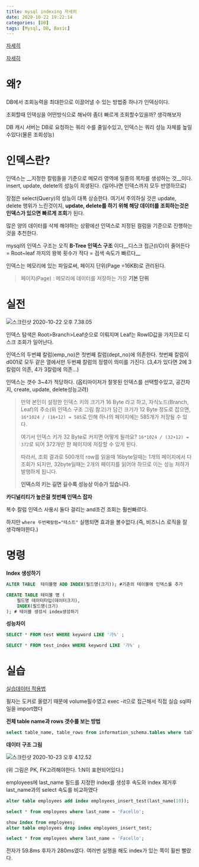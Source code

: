 ```yaml
---
title: mysql indexing 자세히
date: 2020-10-22 19:22:14
categories: [DB]
tags: [Mysql, DB, Basic]
---
```


[자세히](https://jojoldu.tistory.com/243)

[자세히](https://asfirstalways.tistory.com/333)

# 왜?

DB에서 조회능력을 최대한으로 이끌어낼 수 있는 방법중 하나가 인덱싱이다.

조회할때 인덱싱을 어떤방식으로 해놔야 좀더 빠르게 조회할수있을까? 생각해보자

DB 캐시 서버는 DB로 요청하는 쿼리 수를 줄일수있고, 인덱스는 쿼리 성능 자체를 높일수있다(물론 조회성능)

# 인덱스란?

인덱스는 __지정한 칼럼들을 기준으로 메모리 영역에 일종의 목차를 생성하는 것__이다. insert, update, delete의 성능이 희생된다. (일어나면 인덱스까지 모두 반영하므로) 

장점은 select(Query)의 성능이 대폭 상승한다. 여기서 주의하실 것은 update, delete 행위가 느린것이지, **update, delete를 하기 위해 해당 데이터를 조회하는것은 인덱스가 있으면 빠르게 조회**가 된다.

 많은 양의 데이터를 삭제 해야하는 상황에선 인덱스로 지정된 컬럼을 기준으로 진행하는것을 추천한다.

mysql의 인덱스 구조는 오직 __B-Tree 인덱스 구조__ 이다__디스크 접근(I/O)이 줄어든다 = Root~leaf 까지의 왕복 횟수가 적다 = 검색 속도가 빠르다__

인덱스는 메모리에 있는 파일로써, 페이지 단위(Page =16KB)로 관리된다.  

> 페이지(Page) : 메모리에 데이터를 저장하는 가장 __기본 단위__

# 실전

![스크린샷 2020-10-22 오후 7.38.05](https://tva1.sinaimg.cn/large/0081Kckwgy1gjyap2v6f9j316q0n2dls.jpg)



인덱스 탐색은 Root>Branch>Leaf순으로 이뤄지며 Leaf는 RowID값을 가지므로 디스크 조회가 일어난다.

인덱스의 두번쨰 칼럼(emp_no)은 첫번째 칼럼(dept_no)에 의존한다. 첫번째 칼럼이 d001로 모두 같은 열에서만 두번쨰 칼럼의 정렬이 의미를 가진다. (3,4가 있다면 2에 3 칼럼이 의존, 4가 3칼럼에 의존...)

인덱스는 갯수 3~4가 적당하다. (옵티마이저가 잘못된 인덱스를 선택할수있고, 공간차지, create, update, delete성능고려)

> 만약 본인이 설정한 인덱스 키의 크기가 16 Byte 라고 하고, 자식노드(Branch, Leaf)의 주소(위 인덱스 구조 그림 참고)가 담긴 크기가 12 Byte 정도로 잡으면, `16*1024 / (16+12) = 585`로 인해 하나의 페이지에는 585개가 저장될 수 있다.
>
> 여기서 인덱스 키가 32 Byte로 커지면 어떻게 될까요?
> `16*1024 / (32+12) = 372`로 되어 372개만 한 페이지에 저장할 수 있게 된다.
>
> 따라서, 조회 결과로 500개의 row를 읽을때 16byte일때는 1개의 페이지에서 다 조회가 되지만, 32byte일때는 2개의 페이지를 읽어야 하므로 이는 성능 저하가 발행하게 됩니다.
>
> __인덱스의 키는 길면 길수록 성능상 이슈가 있습니다.__

__카디널리티가 높은걸 첫번째 인덱스 잡자__

복수 칼럼 인덱스 사용시 둘다 걸리는 and조건 조회는 훨씬빠르다.

하지만 `where 두번째칼럼="테스트"` 실행되면 효과을 볼수없다.(즉, 비즈니스 로직을 잘 생각해야한다.)



# 명령

__Index 생성하기__

```sql
ALTER TABLE  테이블명 ADD INDEX(필드명(크기)); #기존의 테이블에 인덱스를 추가

CREATE TABLE 테이블 명 ( 
    필드명 데이터타입(데이터크기), 
    INDEX(필드명(크기)
); # 테이블 생성시 index생성하기
```

__성능차이__

```sql
SELECT * FROM test WHERE keyword LIKE '가%' ; 

SELECT * FROM test_index WHERE keyword LIKE '가%' ; 
```

# 실습

[실습데이터 적용법](https://futurists.tistory.com/19)

필자는 도커로 올렸기 때문에 volume필수였고 exec -it으로 접근해서 직접  실습 sql파일을 import했다

__전체 table name과 rows 갯수를 보는 방법__

```sql
select table_name, table_rows from information_schema.tables where table_schema = "employees";
```

__데이터 구조 그림__

![스크린샷 2020-10-23 오후 4.12.52](https://tva1.sinaimg.cn/large/0081Kckwgy1gjzadr596dj30vg0u0k0z.jpg)

(위 그림은 PK, FK고려해야한다. 1:N이 표현되어있다.)

employees에 last_name 필드를 지정한 index를 생성후 속도와 index 제거후 last_name과의 select 속도를 비교하였다

```sql
alter table employees add index employees_insert_test(last_name(10));

select * from employees where last_name = 'Facello';

show index from employees;
alter table employees drop index employees_insert_test;

select * from employees where last_name = 'Facello';
```

전자가 59.8ms 후자가 280ms였다. 여러번 실행을 해도  index가 있는 쪽이 휠씬 빨랐다.



